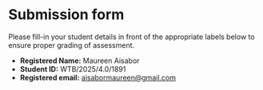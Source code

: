 # Submission form

Please fill-in your student details in front of the appropriate labels
below to ensure proper grading of assessment.

- **Registered Name:** Maureen Aisabor
- **Student ID:** WTB/2025/4.0/1891
- **Registered email:** aisabormaureen@gmail.com
